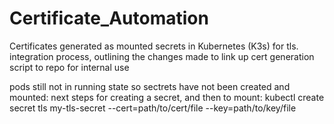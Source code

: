 # Certificate_Automation
Certificates generated as mounted secrets in Kubernetes (K3s) for tls.
integration process, outlining the changes made to link up cert generation script to repo for internal use

pods still not in running state so sectrets have not been created and mounted: next steps for creating a secret, and then to mount: kubectl create secret tls my-tls-secret
--cert=path/to/cert/file
--key=path/to/key/file

